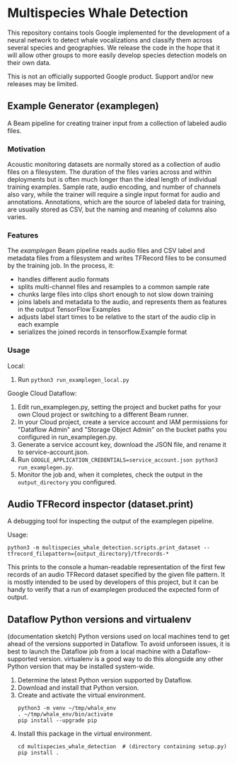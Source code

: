 # Multispecies Whale Detection

This repository contains tools Google implemented for the development of a
neural network to detect whale vocalizations and classify them across several
species and geographies. We release the code in the hope that it will allow
other groups to more easily develop species detection models on their own data.

This is not an officially supported Google product. Support and/or new releases
may be limited.

## Example Generator (examplegen)

A Beam pipeline for creating trainer input from a collection of labeled audio
files.

### Motivation

Acoustic monitoring datasets are normally stored as a collection of audio files
on a filesystem. The duration of the files varies across and within deployments
but is often much longer than the ideal length of individual training examples.
Sample rate, audio encoding, and number of channels also vary, while the trainer
will require a single input format for audio and annotations.  Annotations,
which are the source of labeled data for training, are usually stored as CSV,
but the naming and meaning of columns also varies.

### Features

The *examplegen* Beam pipeline reads audio files and CSV label and metadata files
from a filesystem and writes TFRecord files to be consumed by the training job.
In the process, it:

*   handles different audio formats
*   splits multi-channel files and resamples to a common sample rate
*   chunks large files into clips short enough to not slow down training
*   joins labels and metadata to the audio, and represents them as features in
    the output TensorFlow Examples
*   adjusts label start times to be relative to the start of the audio clip in
    each example
*   serializes the joined records in tensorflow.Example format

### Usage

Local:
1.  Run `python3 run_examplegen_local.py`

Google Cloud Dataflow:

1.  Edit run\_examplegen.py, setting the project and bucket paths for your
    own Cloud project or switching to a different Beam runner.
2.  In your Cloud project, create a service account and IAM permissions for
    "Dataflow Admin" and "Storage Object Admin" on the bucket paths you
    configured in run_examplegen.py.
4.  Generate a service account key, download the JSON file, and rename it to
    service-account.json.
3.  Run `GOOGLE_APPLICATION_CREDENTIALS=service_account.json python3 run_examplegen.py`.
4.  Monitor the job and, when it completes, check the output in the
    `output_directory` you configured.

## Audio TFRecord inspector (dataset.print)

A debugging tool for inspecting the output of the examplegen pipeline.

Usage:

```
python3 -m multispecies_whale_detection.scripts.print_dataset --tfrecord_filepattern={output_directory}/tfrecords-*
```

This prints to the console a human-readable representation of the first few
records of an audio TFRecord dataset specified by the given file pattern. It is
mostly intended to be used by developers of this project, but it can be handy to
verify that a run of examplegen produced the expected form of output.

## Dataflow Python versions and virtualenv

(documentation sketch) Python versions used on local machines tend to get
ahead of the versions supported in Dataflow. To avoid unforseen issues, it
is best to launch the Dataflow job from a local machine with a
Dataflow-supported version. virtualenv is a good way to do this alongside any
other Python version that may be installed system-wide.

1.  Determine the latest Python version supported by Dataflow.
2.  Download and install that Python version.
3.  Create and activate the virtual environment.
    ```
    python3 -m venv ~/tmp/whale_env
    . ~/tmp/whale_env/bin/activate
    pip install --upgrade pip
    ```
4.  Install this package in the virtual environment.
    ```
    cd multispecies_whale_detection  # (directory containing setup.py)
    pip install .
    ```
